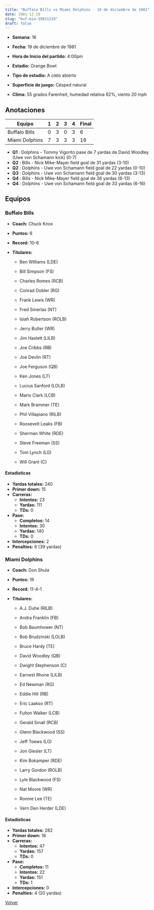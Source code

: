 ```yaml
---
title: "Buffalo Bills vs Miami Dolphins - 19 de diciembre de 1981"
date: 1981-12-19
slug: "buf-mia-19811219"
draft: false
---
```


* **Semana:** 16
* **Fecha:** 19 de diciembre de 1981

* **Hora de Inicio del partido:** 4:00pm
* **Estadio:** Orange Bowl
* **Tipo de estadio:** A cielo abierto
* **Superficie de juego:** Césped natural
* **Clima:** 55 grados Farenheit, humedad relativa 62%, viento 20 mph





## Anotaciones
| Equipo | 1 | 2 | 3 | 4 | Final |
|--------|---|---|---|---|-------|
| Buffalo Bills  | 0 | 3 | 0 | 3  | 6 |
| Miami Dolphins  | 7 | 3 | 3 | 3  | 16 |
* **Q1** : Dolphins - Tommy Vigorito pase de 7 yardas de David Woodley (Uwe von Schamann kick) (0-7)
* **Q2** : Bills - Nick Mike-Mayer field goal de 31 yardas (3-10)
* **Q2** : Dolphins - Uwe von Schamann field goal de 22 yardas (0-10)
* **Q3** : Dolphins - Uwe von Schamann field goal de 30 yardas (3-13)
* **Q4** : Bills - Nick Mike-Mayer field goal de 36 yardas (6-13)
* **Q4** : Dolphins - Uwe von Schamann field goal de 33 yardas (6-16)


## Equipos


### Buffalo Bills
* **Coach:** Chuck Knox
* **Puntos:** 6
* **Record:** 10-6
* **Titulares:** 

  * Ben Williams (LDE) 

  * Bill Simpson (FS) 

  * Charles Romes (RCB) 

  * Conrad Dobler (RG) 

  * Frank Lewis (WR) 

  * Fred Smerlas (NT) 

  * Isiah Robertson (ROLB) 

  * Jerry Butler (WR) 

  * Jim Haslett (LILB) 

  * Joe Cribbs (RB) 

  * Joe Devlin (RT) 

  * Joe Ferguson (QB) 

  * Ken Jones (LT) 

  * Lucius Sanford (LOLB) 

  * Mario Clark (LCB) 

  * Mark Brammer (TE) 

  * Phil Villapiano (RILB) 

  * Roosevelt Leaks (FB) 

  * Sherman White (RDE) 

  * Steve Freeman (SS) 

  * Tom Lynch (LG) 

  * Will Grant (C) 

#### Estadísticas
* **Yardas totales:** 240
* **Primer down:** 15
* **Carreras:**
  * **Intentos:** 23
  * **Yardas:** 111
  * **TDs:** 0
* **Pase:**
  * **Completos:** 14
  * **Intentos:** 30
  * **Yardas:** 140
  * **TDs:** 0
* **Intercepciones:** 2
* **Penalties:** 6 (39 yardas)

### Miami Dolphins
* **Coach:** Don Shula
* **Puntos:** 16
* **Record:** 11-4-1
* **Titulares:** 

  * A.J. Duhe (RILB) 

  * Andra Franklin (FB) 

  * Bob Baumhower (NT) 

  * Bob Brudzinski (LOLB) 

  * Bruce Hardy (TE) 

  * David Woodley (QB) 

  * Dwight Stephenson (C) 

  * Earnest Rhone (LILB) 

  * Ed Newman (RG) 

  * Eddie Hill (RB) 

  * Eric Laakso (RT) 

  * Fulton Walker (LCB) 

  * Gerald Small (RCB) 

  * Glenn Blackwood (SS) 

  * Jeff Toews (LG) 

  * Jon Giesler (LT) 

  * Kim Bokamper (RDE) 

  * Larry Gordon (ROLB) 

  * Lyle Blackwood (FS) 

  * Nat Moore (WR) 

  * Ronnie Lee (TE) 

  * Vern Den Herder (LDE) 

#### Estadísticas
* **Yardas totales:** 282
* **Primer down:** 18
* **Carreras:**
  * **Intentos:** 47
  * **Yardas:** 157
  * **TDs:** 0
* **Pase:**
  * **Completos:** 11
  * **Intentos:** 22
  * **Yardas:** 151
  * **TDs:** 1
* **Intercepciones:** 0
* **Penalties:** 4 (20 yardas)


[Volver](/historia/1981)
